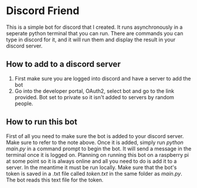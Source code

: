 # Discord Friend
This is a simple bot for discord that I created. It runs asynchronously in a seperate python terminal that you can run. There are commands you can type in discord for it, and it will run them and display the result in your discord server.

## How to add to a discord server
1. First make sure you are logged into discord and have a server to add the bot
2. Go into the developer portal, OAuth2, select bot and go to the link provided. Bot set to private so it isn't added to servers by random people.

## How to run this bot
First of all you need to make sure the bot is added to your discord server. Make sure to refer to the note above. Once it is added, simply run *python main.py* in a command prompt to begin the bot. It will send a message in the terminal once it is logged on. Planning on running this bot on a raspberry pi at some point so it is always online and all you need to do is add it to a server. In the meantime it must be run locally.
Make sure that the bot's token is saved in a .txt file called *token.txt* in the same folder as *main.py*. The bot reads this text file for the token.
